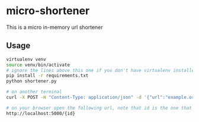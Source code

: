 # micro-shortener

This is a micro in-memory url shortener

## Usage

```bash
virtualenv venv
source venv/bin/activate
# ignore the lines above this one if you don't have virtualenv installed
pip install -r requirements.txt
python shortener.py

# on another terminal
curl -X POST -H "Content-Type: application/json" -d '{"url":"example.org"}' http://localhost:5000/api/shortcuts

# on your browser open the following url, note that id is the one that you got from the past request
http://localhost:5000/{id}
```

